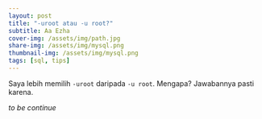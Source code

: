 ```yaml
---
layout: post
title: "-uroot atau -u root?"
subtitle: Aa Ezha
cover-img: /assets/img/path.jpg
share-img: /assets/img/mysql.png
thumbnail-img: /assets/img/mysql.png
tags: [sql, tips]
---
```


Saya lebih memilih `-uroot` daripada `-u root`. Mengapa? Jawabannya pasti karena.

*to be continue*